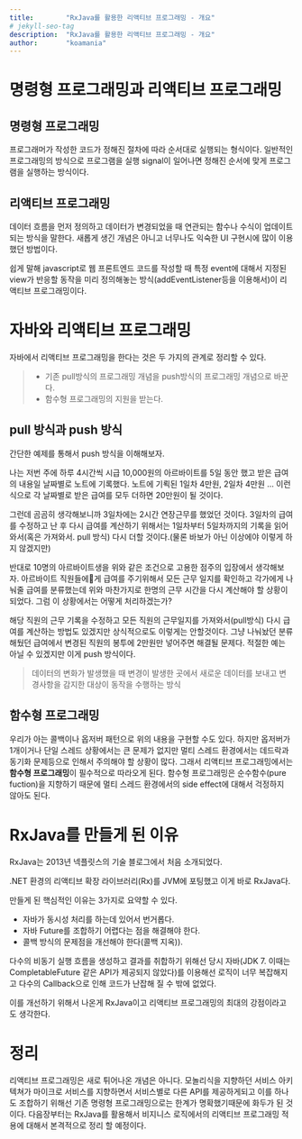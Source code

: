 ```yaml
---
title:        "RxJava를 활용한 리액티브 프로그래밍 - 개요"
# jekyll-seo-tag
description:  "RxJava를 활용한 리액티브 프로그래밍 - 개요"
author:       "koamania"
---
```

# 명령형 프로그래밍과 리액티브 프로그래밍
## 명령형 프로그래밍
프로그래머가 작성한 코드가 정해진 절차에 따라 순서대로 실행되는 형식이다.
일반적인 프로그래밍의 방식으로 프로그램을 실행 signal이 일어나면 정해진 순서에 맞게 프로그램을 실행하는 방식이다.

## 리액티브 프로그래밍
데이터 흐름을 먼저 정의하고 데이터가 변경되었을 때 연관되는 함수나 수식이 업데이트 되는 방식을 말한다.
새롭게 생긴 개념은 아니고 너무나도 익숙한 UI 구현시에 많이 이용했던 방법이다.

쉽게 말해 javascript로 웹 프론트엔드 코드를 작성할 때 특정 event에 대해서 지정된 view가 반응할 동작을 미리 정의해놓는 방식(addEventListener등을 이용해서)이 리액티브 프로그래밍이다.

# 자바와 리액티브 프로그래밍
자바에서 리액티브 프로그래밍을 한다는 것은 두 가지의 관계로 정리할 수 있다.
> - 기존 pull방식의 프로그래밍 개념을 push방식의 프로그래밍 개념으로 바꾼다.
> - 함수형 프로그래밍의 지원을 받는다.

## pull 방식과 push 방식
간단한 예제를 통해서 push 방식을 이해해보자.

나는 저번 주에 하루 4시간씩 시급 10,000원의 아르바이트를 5일 동안 했고 받은 급여의 내용일 날짜별로 노트에 기록했다.
노트에 기뢱된 1일차 4만원, 2일차 4만원 ... 이런식으로 각 날짜별로 받은 급여를 모두 더하면 20만원이 될 것이다.

그런데 곰곰히 생각해보니까 3일차에는 2시간 연장근무를 했었던 것이다.
3일차의 급여를 수정하고 난 후 다시 급여를 계산하기 위해서는 1일차부터 5일차까지의 기록을 읽어와서(혹은 가져와서. pull 방식) 다시 더할 것이다.(물론 바보가 아닌 이상에야 이렇게 하지 않겠지만)

반대로 10명의 아르바이트생을 위와 같은 조건으로 고용한 점주의 입장에서 생각해보자.
아르바이트 직원들에게 급여를 주기위해서 모든 근무 일지를 확인하고 각가에게 나눠줄 급여를 분류했는데 위와 마찬가지로 한명의 근무 시간을 다시 계산해야 할 상황이 되었다.
그럼 이 상황에서는 어떻게 처리하겠는가?

해당 직원의 근무 기록을 수정하고 모든 직원의 근무일지를 가져와서(pull방식) 다시 급여를 계산하는 방법도 있겠지만 상식적으로도 이렇게는 안할것이다.
그냥 나눠놨던 분류해뒀던 급여에서 변경된 직원의 봉투에 2만원만 넣어주면 해결될 문제다.
적절한 예는 아닐 수 있겠지만 이게 push 방식이다.

> 데이터의 변화가 발생했을 때 변경이 발생한 곳에서 새로운 데이터를 보내고 변경사항을 감지한 대상이 동작을 수행하는 방식

## 함수형 프로그래밍

우리가 아는 콜백이나 옵저버 패턴으로 위의 내용을 구현할 수도 있다.
하지만 옵저버가 1개이거나 단일 스레드 상황에서는 큰 문제가 없지만 멀티 스레드 환경에서는 데드락과 동기화 문제등으로 인해서 주의해야 할 상황이 많다.
그래서 리액티브 프로그래밍에서는 **함수형 프로그래밍**이 필수적으로 따라오게 된다.
함수형 프로그래밍은 순수함수(pure fuction)을 지향하기 때문에 멀티 스레드 환경에서의 side effect에 대해서 걱정하지 않아도 된다.

# RxJava를 만들게 된 이유
RxJava는 2013년 넥플릿스의 기술 블로그에서 처음 소개되었다.

.NET 환경의 리액티브 확장 라이브러리(Rx)를 JVM에 포팅했고 이게 바로 RxJava다.

만들게 된 핵심적인 이유는 3가지로 요약할 수 있다.

- 자바가 동시성 처리를 하는데 있어서 번거롭다.
- 자바 Future를 조합하기 어렵다는 점을 해결해야 한다.
- 콜백 방식의 문제점을 개선해야 한다(콜백 지옥)).

다수의 비동기 실행 흐름을 생성하고 결과를 취합하기 위해선 당시 자바(JDK 7. 이때는 CompletableFuture 같은 API가 제공되지 않았다)를 이용해선 로직이 너무 복잡해지고 다수의 Callback으로 인해 코드가 난잡해 질 수 밖에 없었다.

이를 개선하기 위해서 나온게 RxJava이고 리액티브 프로그래밍의 최대의 강점이라고도 생각한다.

# 정리
리액티브 프로그래밍은 새로 튀어나온 개념은 아니다. 모놀리식을 지향하던 서비스 아키텍쳐가 마이크로 서비스를 지향하면서 서비스별로 다른 API를 제공하게되고 이를 하나도 조합하기 위해선 기존 명령형 프로그래밍으로는 한계가 명확했기때문에 화두가 된 것이다.
다음장부터는 RxJava를 활용해서 비지니스 로직에서의 리액티브 프로그래밍 적용에 대해서 본격적으로 정리 할 예정이다.
